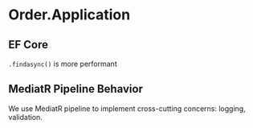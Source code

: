 # Order.Application

## EF Core

`.findasync()` is more performant

## MediatR Pipeline Behavior

We use MediatR pipeline to implement cross-cutting concerns: logging, validation.
